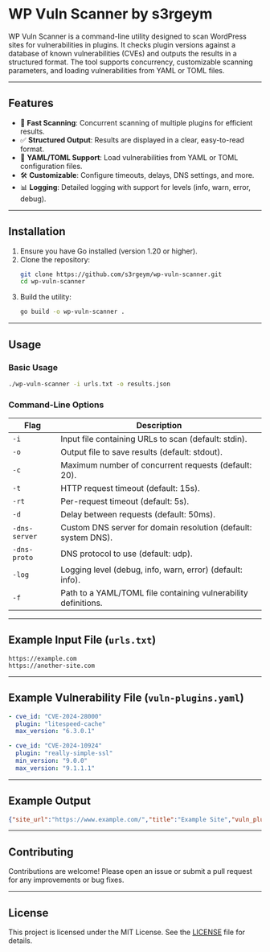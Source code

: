 # WP Vuln Scanner by s3rgeym

WP Vuln Scanner is a command-line utility designed to scan WordPress sites for vulnerabilities in plugins. It checks plugin versions against a database of known vulnerabilities (CVEs) and outputs the results in a structured format. The tool supports concurrency, customizable scanning parameters, and loading vulnerabilities from YAML or TOML files.

---

## Features

- 🚀 **Fast Scanning**: Concurrent scanning of multiple plugins for efficient results.
- ✅ **Structured Output**: Results are displayed in a clear, easy-to-read format.
- 📄 **YAML/TOML Support**: Load vulnerabilities from YAML or TOML configuration files.
- 🛠️ **Customizable**: Configure timeouts, delays, DNS settings, and more.
- 📊 **Logging**: Detailed logging with support for levels (info, warn, error, debug).

---

## Installation

1. Ensure you have Go installed (version 1.20 or higher).
2. Clone the repository:
   ```bash
   git clone https://github.com/s3rgeym/wp-vuln-scanner.git
   cd wp-vuln-scanner
   ```
3. Build the utility:
   ```bash
   go build -o wp-vuln-scanner .
   ```

---

## Usage

### Basic Usage
```bash
./wp-vuln-scanner -i urls.txt -o results.json
```

### Command-Line Options
| Flag              | Description                                                                 |
|-------------------|-----------------------------------------------------------------------------|
| `-i`              | Input file containing URLs to scan (default: stdin).                        |
| `-o`              | Output file to save results (default: stdout).                              |
| `-c`              | Maximum number of concurrent requests (default: 20).                        |
| `-t`              | HTTP request timeout (default: 15s).                                        |
| `-rt`             | Per-request timeout (default: 5s).                                          |
| `-d`              | Delay between requests (default: 50ms).                                    |
| `-dns-server`     | Custom DNS server for domain resolution (default: system DNS).              |
| `-dns-proto`      | DNS protocol to use (default: udp).                                         |
| `-log`            | Logging level (debug, info, warn, error) (default: info).                   |
| `-f`              | Path to a YAML/TOML file containing vulnerability definitions.              |

---

## Example Input File (`urls.txt`)
```
https://example.com
https://another-site.com
```

---

## Example Vulnerability File (`vuln-plugins.yaml`)
```yaml
- cve_id: "CVE-2024-28000"
  plugin: "litespeed-cache"
  max_version: "6.3.0.1"

- cve_id: "CVE-2024-10924"
  plugin: "really-simple-ssl"
  min_version: "9.0.0"
  max_version: "9.1.1.1"
```

---

## Example Output
```json
{"site_url":"https://www.example.com/","title":"Example Site","vuln_plugins":[{"cve_id":"CVE-2024-28000","plugin":"litespeed-cache","version":"2.9.4.1"}],"server":"Apache","start_time":"2025-01-10T07:32:09.61941203+03:00","end_time":"2025-01-10T07:32:11.516537033+03:00"}
```

---

## Contributing
Contributions are welcome! Please open an issue or submit a pull request for any improvements or bug fixes.

---

## License
This project is licensed under the MIT License. See the [LICENSE](LICENSE) file for details.
